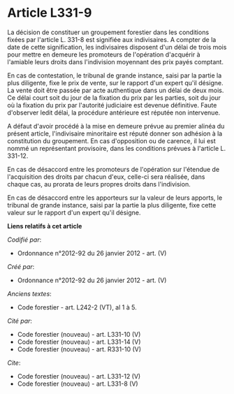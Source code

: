 # Article L331-9

La décision de constituer un groupement forestier dans les conditions fixées par l'article L. 331-8 est signifiée aux
indivisaires. A compter de la date de cette signification, les indivisaires disposent d'un délai de trois mois pour mettre en
demeure les promoteurs de l'opération d'acquérir à l'amiable leurs droits dans l'indivision moyennant des prix payés
comptant.

En cas de contestation, le tribunal de grande instance, saisi par la partie la plus diligente, fixe le prix de vente, sur le
rapport d'un expert qu'il désigne. La vente doit être passée par acte authentique dans un délai de deux mois. Ce délai court
soit du jour de la fixation du prix par les parties, soit du jour où la fixation du prix par l'autorité judiciaire est
devenue définitive. Faute d'observer ledit délai, la procédure antérieure est réputée non intervenue.

A défaut d'avoir procédé à la mise en demeure prévue au premier alinéa du présent article, l'indivisaire minoritaire est
réputé donner son adhésion à la constitution du groupement. En cas d'opposition ou de carence, il lui est nommé un
représentant provisoire, dans les conditions prévues à l'article L. 331-12.

En cas de désaccord entre les promoteurs de l'opération sur l'étendue de l'acquisition des droits par chacun d'eux, celle-ci
sera réalisée, dans chaque cas, au prorata de leurs propres droits dans l'indivision.

En cas de désaccord entre les apporteurs sur la valeur de leurs apports, le tribunal de grande instance, saisi par la partie
la plus diligente, fixe cette valeur sur le rapport d'un expert qu'il désigne.

**Liens relatifs à cet article**

_Codifié par_:

  - Ordonnance n°2012-92 du 26 janvier 2012 - art. (V)

_Créé par_:

  - Ordonnance n°2012-92 du 26 janvier 2012 - art. (V)

_Anciens textes_:

  - Code forestier - art. L242-2 (VT), al 1 à 5.

_Cité par_:

  - Code forestier (nouveau) - art. L331-10 (V)
  - Code forestier (nouveau) - art. L331-14 (V)
  - Code forestier (nouveau) - art. R331-10 (V)

_Cite_:

  - Code forestier (nouveau) - art. L331-12 (V)
  - Code forestier (nouveau) - art. L331-8 (V)
